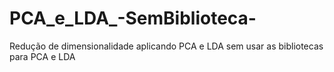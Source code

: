 # PCA_e_LDA_-SemBiblioteca-
Redução de dimensionalidade aplicando PCA e LDA sem usar as bibliotecas para PCA e LDA
